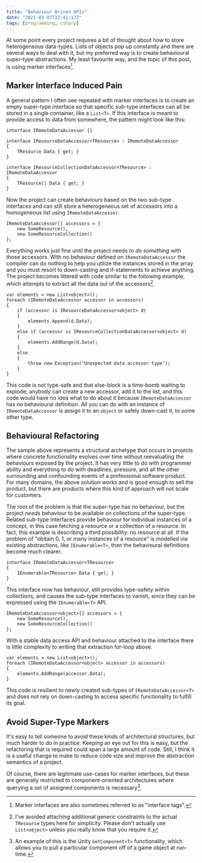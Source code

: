 ```yaml
---
title: "Behaviour Driven APIs"
date: "2021-03-07T22:41:17Z"
tags: [programming, csharp]
---
```


At some point every project requires a bit of thought about how to store heterogeneous data-types.
Lists of objects pop up constantly and there are several ways to deal with it, but my preferred way is to create behavioural super-type abstractions.
My least favourite way, and the topic of this post, is using marker interfaces[^1].

## Marker Interface Induced Pain
A general pattern I often see repeated with marker interfaces is to create an empty super-type interface so that specific sub-type interfaces can all be stored in a single container, like a `List<T>`.
If this interface is meant to provide access to data from somewhere, the pattern might look like this:

```
interface IRemoteDataAccessor {}

interface IResourceDataAccessor<TResource> : IRemoteDataAccessor
{
    TResource Data { get; }
}

interface IResourceCollectionDataAccessor<TResource> : IRemoteDataAccessor
{
    TResource[] Data { get; }
}
```

Now the project can create behaviours based on the two sub-type interfaces and can still store a heterogeneous set of accessors into a homogeneous list using `IRemoteDataAccessor`.

```
IRemoteDataAccessor[] accessors = {
    new SomeResource(),
    new SomeResourceCollection()
};
```

Everything works just fine until the project needs to _do something_ with those accessors.
With no behaviour defined on `IRemoteDataAccessor` the compiler can do nothing to help you utilize the instances stored in the array and you must resort to down-casting and if-statements to achieve anything.
The project becomes littered with code similar to the following example, which attempts to extract all the data out of the accessors[^2].

```
var elements = new List<object>();
foreach (IRemoteDataAccessor accessor in accessors)
{
    if (accessor is IResourceDataAccessor<object> d)
    {
        elements.Append(d.Data);
    }
    else if (accessor is IResourceCollectionDataAccessor<object> d)
    {
        elements.AddRange(d.Data);
    }
    else
    {
        throw new Exception("Unexpected data accessor type");
    }
}
```

This code is not type-safe and that else-block is a time-bomb waiting to explode; anybody can create a new accessor, add it to the list, and this code would have no idea what to do about it because `IRemoteDataAccessor` has no behavioural definition.
All you can do with an instance of `IRemoteDataAccessor` is assign it to an `object` or safely down-cast it, to some other type.

## Behavioural Refactoring
The sample above represents a structural archetype that occurs in projects where concrete functionality evolves over time without reevaluating the behaviours exposed by the project.
It has very little to do with programmer ability and everything to do with deadlines, pressure, and all the other surrounding and confounding events of a professional software product.
For many domains, the above solution _works_ and is good enough to sell the product, but there are products where this kind of approach will not scale for customers.

The root of the problem is that the super-type has no behaviour, but the project _needs_ behaviour to be available on collections of the super-type.
Related sub-type interfaces provide behaviour for individual instances of a concept, in this case fetching a resource or a collection of a resource.
In fact, this example is describing a third possibility: no resource at all.
If the problem of "obitain 0, 1, or many instances of a resource" is modelled via existing abstractions, like `IEnumerable<T>`, then the behavioural definitions become much clearer.

```
interface IRemoteDataAccessor<TResource>
{
    IEnumerable<TResource> Data { get; }
}
```

This interface now has behaviour, still provides type-safety within collections, and causes the sub-type interfaces to vanish, since they can be expressed using the `IEnumerable<T>` API.

```
IRemoteDataAccessor<object>[] accessors = {
    new SomeResource(),
    new SomeResourceCollection()
};
```

With a stable data access API and behaviour attached to the interface there is little complexity to writing that extraction for-loop above.

```
var elements = new List<object>();
foreach (IRemoteDataAccessor<object> accessor in accessors)
{
    elements.AddRange(accessor.Data);
}
```

This code is resilient to newly created sub-types of `IRemoteDataAccessor<T>` and does not rely on down-casting to access specific functionality to fulfill its goal.

## Avoid Super-Type Markers
It's easy to tell someone to avoid these kinds of architectural structures, but much harder to do in practice.
Keeping an eye out for this is easy, but the refactoring that is required could span a large amount of code.
Still, I think it is a useful change to make to reduce code size and improve the abstraction semantics of a project.

Of course, there are legitimate use-cases for marker interfaces, but these are generally restricted to component-oriented architectures where querying a set of assigned components is necessary[^3].

[^1]: Marker interfaces are also sometimes referred to as "interface tags".
[^2]: I've avoided attaching additional generic constraints to the actual `TResource` types here for simplicity. Please don't actually use `List<object>` unless you really know that you require it.
[^3]: An example of this is the Unity `GetComponent<T>` functionality, which allows you to pull a particular component off of a game object at run-time.

